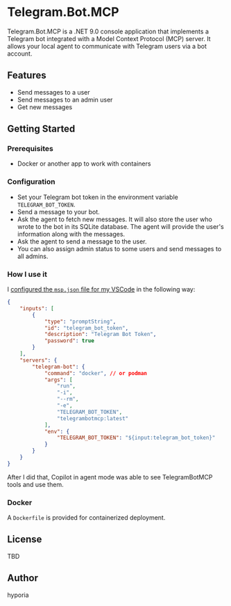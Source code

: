# Telegram.Bot.MCP

Telegram.Bot.MCP is a .NET 9.0 console application that implements a Telegram bot integrated with a Model Context Protocol (MCP) server. It allows your local agent to communicate with Telegram users via a bot account.

## Features

-   Send messages to a user
-   Send messages to an admin user
-   Get new messages

## Getting Started

### Prerequisites

-   Docker or another app to work with containers

### Configuration

-   Set your Telegram bot token in the environment variable `TELEGRAM_BOT_TOKEN`.
-   Send a message to your bot.
-   Ask the agent to fetch new messages. It will also store the user who wrote to the bot in its SQLite database. The agent will provide the user's information along with the messages.
-   Ask the agent to send a message to the user.
-   You can also assign admin status to some users and send messages to all admins.

### How I use it

I [configured the `msp.json` file for my VSCode](https://code.visualstudio.com/docs/copilot/chat/mcp-servers) in the following way:

```Json
{
    "inputs": [
        {
            "type": "promptString",
            "id": "telegram_bot_token",
            "description": "Telegram Bot Token",
            "password": true
        }
    ],
    "servers": {
        "telegram-bot": {
            "command": "docker", // or podman
            "args": [
                "run",
                "-i",
                "--rm",
                "-e",
                "TELEGRAM_BOT_TOKEN",
                "telegrambotmcp:latest"
            ],
            "env": {
                "TELEGRAM_BOT_TOKEN": "${input:telegram_bot_token}"
            }
        }
    }
}
```

After I did that, Copilot in agent mode was able to see TelegramBotMCP tools and use them.

### Docker

A `Dockerfile` is provided for containerized deployment.

## License

TBD

## Author

hyporia

